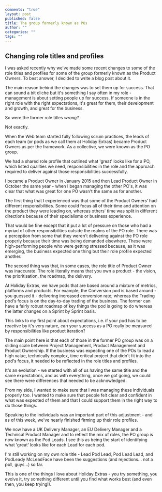 ```yaml
---
comments: "true"
layout: post
published: false
title: The group formerly known as POs
author: ""
categories: ""
tags: ""
---
```

## Changing role titles and profiles

I was asked recently why we've made some recent changes to some of the role titles and profiles for some of the group formerly known as the Product Owners. To best answer, I decided to write a blog post about it.

The main reason behind the changes was to set them up for success. That can sound a bit cliche but it's something I say often in my role - management is about setting people up for success. If someone is in the right role with the right expectations, it's great for them, their development and growth, and great for the business.

So were the former role titles _wrong_? 

Not exactly. 

When the Web team started fully following scrum practices, the leads of each team (or pods as we call them at Holiday Extras) became Product Owners as per the framework. As a collective, we were known as the PO group.

We had a shared role profile that outlined what 'great' looks like for a PO, which listed qualities we need, responsibilities in the role and the approach required to deliver against those responsibilities successfully. 

I became a Product Owner in January 2015 and then Lead Product Owner in October the same year - when I began managing the other PO's, it was clear that what was great for one PO wasn't the same as for another.

The first thing that I experienced was that some of the Product Owners' had different responsibilities. Some could focus all of their time and attention on the product they were leading on, whereas others' time was split in different directions because of their specialisms or business experience.

That would be fine except that it put a lot of pressure on those who had a myriad of other responsibilities outside the realms of the PO role. There was a perception from some that they weren't delivering against the PO role properly because their time was being demanded elsewhere. These were high-performing people who were getting stressed because, as it was emerging, the business expected one thing but their role profile expected another.

The second thing was that, in some cases, the role title of Product Owner was inaccurate. The role literally means that you own a product - the vision, the prioritisation, the roadmap, the delivery. 

At Holiday Extras, we have pods that are based around a mixture of metrics, platforms and products. For example, the Conversion pod is based around - you guessed it - delivering increased conversion rate; whereas the Trading pod's focus is on the day-to-day trading of the business. The former can have a fairly robust roadmap of key things the pod is going to do whereas the latter changes on a Sprint by Sprint basis. 

This links to my first point about expectations, i.e. if your pod has to be reactive by it's very nature, can your success as a PO really be measured by responsibilities like product iteration?  

The main point here is that each of those in the former PO group was on a sliding scale between Project Management, Product Management and Product Ownership. If the business was expecting one of the POs to lead a high value, technically complex, time critical project that didn't fit into the pod's focus, it needed to be reflected in the role titles and profiles. 

It's an evolution - we started with all of us having the same title and the same expectations, and as with everything, once we got going, we could see there were differences that needed to be acknowledged.

From my side, I wanted to make sure that I was managing these individuals properly too. I wanted to make sure that people felt clear and confident in what was expected of them and that I could support them in the right way to do those things.

Speaking to the individuals was an important part of this adjustment - and as of this week, we've nearly finished firming up their role profiles. 

We now have a UK Delivery Manager, an EU Delivery Manager and a Technical Product Manager and to reflect the mix of roles, the PO group is now known as the Pod Leads. I see this as being the start of identifying what 'great' looks like for each Lead for each pod.

I'm still working on my own role title - Lead Pod Lead, Pod Lead Lead, and PodLeady McLeadFace have been the suggestions (and rejections... not a poll, guys...) so far.

This is one of the things I love about Holiday Extras - you try something, you evolve it, try something different until you find what works best (and even then, you keep trying!).
